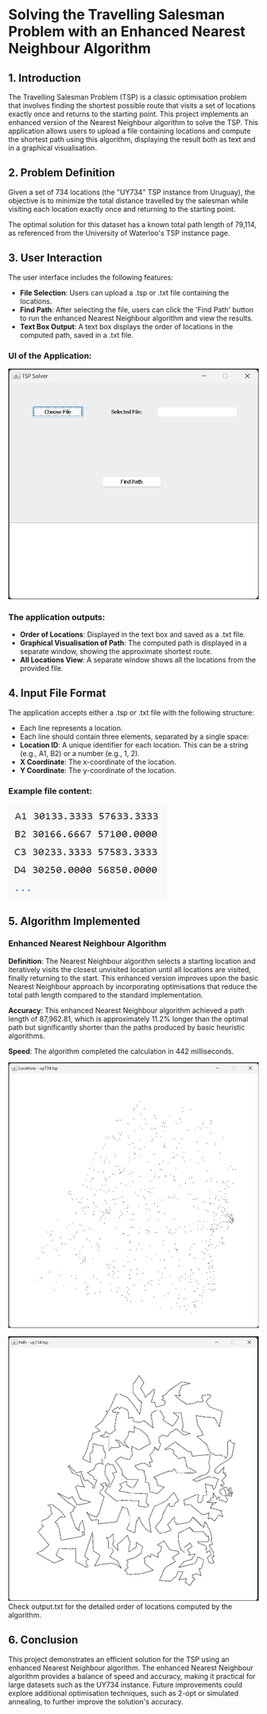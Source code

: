# Solving the Travelling Salesman Problem with an Enhanced Nearest Neighbour Algorithm
## 1. Introduction
The Travelling Salesman Problem (TSP) is a classic optimisation problem that involves finding the shortest possible route that visits a set of locations exactly once and returns to the starting point. This project implements an enhanced version of the Nearest Neighbour algorithm to solve the TSP. This application allows users to upload a file containing locations and compute the shortest path using this algorithm, displaying the result both as text and in a graphical visualisation.

## 2. Problem Definition
Given a set of 734 locations (the "UY734" TSP instance from Uruguay), the objective is to minimize the total distance travelled by the salesman while visiting each location exactly once and returning to the starting point.

The optimal solution for this dataset has a known total path length of 79,114, as referenced from the University of Waterloo's TSP instance page.

## 3. User Interaction
The user interface includes the following features:

- **File Selection**: Users can upload a .tsp or .txt file containing the locations.
- **Find Path**: After selecting the file, users can click the 'Find Path' button to run the enhanced Nearest Neighbour algorithm and view the results.
- **Text Box Output**: A text box displays the order of locations in the computed path, saved in a .txt file.
### UI of the Application:

![Application UI](./readme-images/ui.png)
### The application outputs:

- **Order of Locations**: Displayed in the text box and saved as a .txt file.
- **Graphical Visualisation of Path**: The computed path is displayed in a separate window, showing the approximate shortest route.
- **All Locations View**: A separate window shows all the locations from the provided file.


## 4. Input File Format
The application accepts either a .tsp or .txt file with the following structure:

- Each line represents a location.
- Each line should contain three elements, separated by a single space:
- **Location ID**: A unique identifier for each location. This can be a string (e.g., A1, B2) or a number (e.g., 1, 2).
- **X Coordinate**: The x-coordinate of the location.
- **Y Coordinate**: The y-coordinate of the location.
### Example file content:

![Example File](./readme-images/appropriate_content.png)

## 5. Algorithm Implemented
### Enhanced Nearest Neighbour Algorithm
**Definition**: The Nearest Neighbour algorithm selects a starting location and iteratively visits the closest unvisited location until all locations are visited, finally returning to the start. This enhanced version improves upon the basic Nearest Neighbour approach by incorporating optimisations that reduce the total path length compared to the standard implementation.

**Accuracy**: This enhanced Nearest Neighbour algorithm achieved a path length of 87,962.81, which is approximately 11.2% longer than the optimal path but significantly shorter than the paths produced by basic heuristic algorithms.

**Speed**: The algorithm completed the calculation in 442 milliseconds.

![Locations Visualisation](./readme-images/locations.png)

![Path Visualisation](./readme-images/path.png)
Check output.txt for the detailed order of locations computed by the algorithm.

## 6. Conclusion
This project demonstrates an efficient solution for the TSP using an enhanced Nearest Neighbour algorithm. The enhanced Nearest Neighbour algorithm provides a balance of speed and accuracy, making it practical for large datasets such as the UY734 instance. Future improvements could explore additional optimisation techniques, such as 2-opt or simulated annealing, to further improve the solution's accuracy.

